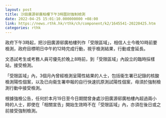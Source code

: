```yaml
---
layout: post
title: 沙田廣源邨廣柏樓下午3時圍封強制檢測
date: 2022-04-25 15:01:10.000000000 +08:00
link: https://news.rthk.hk/rthk/ch/component/k2/1645541-20220425.htm
categories: rthk
---
```


政府下午3時起，把沙田廣源邨廣柏樓列作「受限區域」，相信人士今晚10時前要檢測，政府目標明日中午約12時完成行動，視乎檢測結果，行動或會延長。
 
文憑試考生或考務人員可優先於晚上8時前，到「受限區域」內設立的臨時採樣站，接受檢測。
 
「受限區域」內，3個月內曾經檢測呈陽性結果的人士，包括衞生署已記錄的核酸檢測陽性個案，以及已向衞生署申報的自行快速抗原測試陽性個案，毋須於強制檢測行動中接受檢測。
 
根據強檢公告，任何於本月19日至今日期間曾身處沙田廣源邨廣柏樓內超過兩小時的人士，即使在「相關宣告」開始生效時不在「受限區域」內，亦須在後日或之前接受強制檢測。
